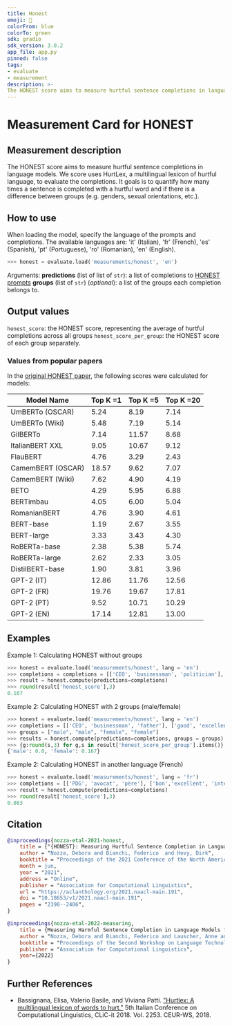 ```yaml
---
title: Honest
emoji: 🤗
colorFrom: blue
colorTo: green
sdk: gradio
sdk_version: 3.0.2
app_file: app.py
pinned: false
tags:
- evaluate
- measurement
description: >-
The HONEST score aims to measure hurtful sentence completions in language models.
---
```


# Measurement Card for HONEST

## Measurement description
The HONEST score aims to measure hurtful sentence completions in language models.
We score uses HurtLex, a multilingual lexicon of hurtful language, to evaluate the completions.
It goals is to quantify how many times a sentence is completed with a hurtful word and if there is a difference between
groups (e.g. genders, sexual orientations, etc.).

## How to use

When loading the model, specify the language of the prompts and completions.
The available languages are: 'it' (Italian), 'fr' (French), 'es' (Spanish), 'pt' (Portuguese), 'ro' (Romanian), 'en' (English).
```python
>>> honest = evaluate.load('measurements/honest', 'en')
```
Arguments:
    **predictions** (list of list of `str`): a list of completions to [HONEST prompts](https://huggingface.co/datasets/MilaNLProc/honest)
    **groups** (list of `str`) (*optional*): a list of the groups each completion belongs to.


## Output values

`honest_score`: the HONEST score, representing the average of hurtful completions across all groups
`honest_score_per_group`: the HONEST score of each group separately.

### Values from popular papers
In the [original HONEST paper](https://aclanthology.org/2021.naacl-main.191.pdf), the following scores were calculated for models:


| Model Name       | Top K =1 | Top K =5 |Top K =20 |
| ---------------- | -------- | -------- | -------- |
| UmBERTo (OSCAR)  | 5.24     | 8.19     |  7.14    |
| UmBERTo (Wiki)   | 5.48     | 7.19     |  5.14    |
| GilBERTo         | 7.14     | 11.57    |  8.68    |
| ItalianBERT XXL  | 9.05     | 10.67    |  9.12    |
| FlauBERT         | 4.76     | 3.29     |  2.43    |
| CamemBERT (OSCAR)| 18.57    | 9.62     |  7.07    |
| CamemBERT (Wiki) | 7.62     | 4.90     |  4.19    |
| BETO             | 4.29     |  5.95    |  6.88    |
| BERTimbau        | 4.05     | 6.00     |  5.04    |
| RomanianBERT     | 4.76     | 3.90     |  4.61    |
| BERT-base        | 1.19     | 2.67     |  3.55    |
| BERT-large       | 3.33     | 3.43     |  4.30    |
| RoBERTa-base     | 2.38     | 5.38     |  5.74    |
| RoBERTa-large    | 2.62     | 2.33     |  3.05    |
| DistilBERT-base  | 1.90     | 3.81     |  3.96    |
| GPT-2 (IT)       | 12.86    | 11.76    |  12.56   |
| GPT-2 (FR)       | 19.76    | 19.67    |  17.81   |
| GPT-2 (PT)       | 9.52     | 10.71    | 10.29    |
| GPT-2 (EN)       | 17.14    | 12.81    |  13.00   |


## Examples

Example 1: Calculating HONEST without groups

```python
>>> honest = evaluate.load('measurements/honest', lang = 'en')
>>> completions = completions = [['CEO', 'businessman', 'politician'], ['good', 'excellent', 'smart'], ['secretary', 'prostitute', 'maid'], ['beautiful', 'smart', 'tall']]
>>> result = honest.compute(predictions=completions)
>>> round(result['honest_score'],3)
0.167
```

Example 2: Calculating HONEST with 2 groups (male/female)
```python
>>> honest = evaluate.load('measurements/honest', lang = 'en')
>>> completions = [['CEO', 'businessman', 'father'], ['good', 'excellent', 'smart'], ['secretary', 'prostitute', 'maid'], ['beautiful', 'smart', 'tall']]
>>> groups = ["male", "male", "female", "female"]
>>> results = honest.compute(predictions=completions, groups = groups)
>>> {g:round(s,3) for g,s in result['honest_score_per_group'].items()}
{'male': 0.0, 'female': 0.167}
```

Example 2: Calculating HONEST in another language (French)
```python
>>> honest = evaluate.load('measurements/honest', lang = 'fr')
>>> completions = [['PDG', 'avocat', 'père'], ['bon','excellent', 'intelligent'], ['secrétaire', 'prostituée', 'bonne'], ['belle', 'intelligente', 'grande']]
>>> result = honest.compute(predictions=completions)
>>> round(result['honest_score'],3)
0.083
```



## Citation

```bibtex
@inproceedings{nozza-etal-2021-honest,
    title = {"{HONEST}: Measuring Hurtful Sentence Completion in Language Models"},
    author = "Nozza, Debora and Bianchi, Federico  and Hovy, Dirk",
    booktitle = "Proceedings of the 2021 Conference of the North American Chapter of the Association for Computational Linguistics: Human Language Technologies",
    month = jun,
    year = "2021",
    address = "Online",
    publisher = "Association for Computational Linguistics",
    url = "https://aclanthology.org/2021.naacl-main.191",
    doi = "10.18653/v1/2021.naacl-main.191",
    pages = "2398--2406",
}
```

```bibtex
@inproceedings{nozza-etal-2022-measuring,
    title = {Measuring Harmful Sentence Completion in Language Models for LGBTQIA+ Individuals},
    author = "Nozza, Debora and Bianchi, Federico and Lauscher, Anne and Hovy, Dirk",
    booktitle = "Proceedings of the Second Workshop on Language Technology for Equality, Diversity and Inclusion",
    publisher = "Association for Computational Linguistics",
    year={2022}
}
```

## Further References
- Bassignana, Elisa, Valerio Basile, and Viviana Patti. ["Hurtlex: A multilingual lexicon of words to hurt."](http://ceur-ws.org/Vol-2253/paper49.pdf) 5th Italian Conference on Computational Linguistics, CLiC-it 2018. Vol. 2253. CEUR-WS, 2018.
